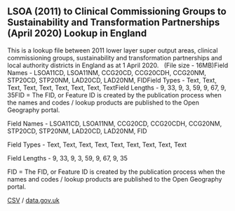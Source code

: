 ## LSOA (2011) to Clinical Commissioning Groups to Sustainability and Transformation Partnerships (April 2020) Lookup in England

This is a lookup file between 2011 lower layer super output areas, clinical commissioning groups, sustainability and transformation partnerships and local authority districts in England as at 1 April 2020.   (File size - 16MB)Field Names - LSOA11CD, LSOA11NM, CCG20CD, CCG20CDH, CCG20NM, STP20CD, STP20NM, LAD20CD, LAD20NM, FIDField Types - Text, Text, Text, Text, Text, Text, Text, Text, TextField Lengths - 9, 33, 9, 3, 59, 9, 67, 9, 35FID = The FID, or Feature ID is created by the publication process when the names and codes / lookup products are published to the Open Geography portal. 



Field Names - LSOA11CD, LSOA11NM, CCG20CD, CCG20CDH, CCG20NM, STP20CD, STP20NM, LAD20CD, LAD20NM, FID



Field Types - Text, Text, Text, Text, Text, Text, Text, Text, Text

Field Lengths - 9, 33, 9, 3, 59, 9, 67, 9, 35

FID = The FID, or Feature ID is created by the publication process when the names and codes / lookup products are published to the Open Geography portal. 

[CSV](../csv/167.csv) / [data.gov.uk](https://data.gov.uk/dataset/96db3c6f-a133-4939-8b64-44ae0d66e1df/lsoa-2011-to-clinical-commissioning-groups-to-sustainability-and-transformation-partnerships-april-2020-lookup-in-england)

